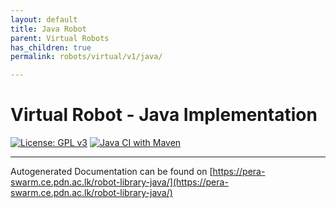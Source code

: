 ```yaml
---
layout: default
title: Java Robot
parent: Virtual Robots
has_children: true
permalink: robots/virtual/v1/java/

---
```


# Virtual Robot - Java Implementation

[![License: GPL v3](https://img.shields.io/badge/License-GPL%20v3-blue.svg)](http://www.gnu.org/licenses/gpl-3.0) [![Java CI with Maven](https://github.com/Pera-Swarm/java-robot/actions/workflows/java-ci.yml/badge.svg)](https://github.com/Pera-Swarm/java-robot/actions/workflows/java-ci.yml)

---


Autogenerated Documentation can be found on [https://pera-swarm.ce.pdn.ac.lk/robot-library-java/](https://pera-swarm.ce.pdn.ac.lk/robot-library-java/)
